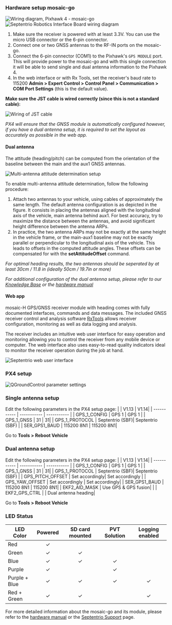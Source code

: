 ### Hardware setup mosaic-go

![Wiring diagram, Pixhawk 4 - mosaic-go](readme_assets/mosaic-go_wiring.png "Wiring diagram, Pixhawk 4 - mosaic-go")
![Septentrio Robotics Interface Board wiring diagram](readme_assets/RIB_wiring.png)

1. Make sure the receiver is powered with at least 3.3V. You can use the micro USB connector or the 6-pin connector.
2. Connect one or two GNSS antennas to the RF-IN ports on the mosaic-go.
3. Connect the 6-pin connector (COM1) to the Pixhawk's `GPS MODULE` port. This will provide power to the mosaic-go and with
   this single connection it will be able to send single and dual antenna information to the Pixhawk 4.
4. In the web interface or with Rx Tools, set the receiver's baud rate to 115200 **Admin > Expert Control > Control Panel > Communication > COM Port Settings** (this is the default value).


**Make sure the JST cable is wired correctly (since this is not a standard cable):**

![Wiring of JST cable](readme_assets/JST-cable.png "Wiring of JST cable")


_PX4 will ensure that the GNSS module is automatically configured however, if you have a dual antenna setup, it
is required to set the layout as accurately as possible in the web app._

#### Dual antenna

The attitude (heading/pitch) can be computed from the orientation of the baseline between the main and the aux1 GNSS antennas.

![Multi-antenna attitude determination setup](readme_assets/multi-antenna_attitude_setup.png)

To enable multi-antenna attitude determination, follow the following procedure:

1. Attach two antennas to your vehicle, using cables of approximately the same length. The default antenna configuration is as depicted in the figure.
   It consists in placing the antennas aligned with the longitudinal axis of the vehicle, main antenna behind aux1.
   For best accuracy, try to maximize the distance between the antennas, and avoid significant height difference between the antenna ARPs.
2. In practice, the two antenna ARPs may not be exactly at the same height in the vehicle frame, or the main-aux1 baseline may not be exactly parallel or perpendicular to the longitudinal axis of the vehicle. This leads to offsets in the computed attitude angles.
   These offsets can be compensated for with the **setAttitudeOffset** command.

_For optimal heading results, the two antennas should be seperated by at least 30cm / 11.8 in (ideally 50cm /
19.7in or more)_

_For additional configuration of the dual antenna setup, please refer to
our [Knowledge Base](https://support.septentrio.com/l/858493/2022-04-19/xgrqd) or the [hardware manual](https://web.septentrio.com/l/858493/2022-04-19/xgrql)_

#### Web app

mosaic-H GPS/GNSS receiver module with heading comes with fully documented interfaces, commands and data messages. The
included GNSS receiver control and analysis software [RxTools](https://web.septentrio.com/l/858493/2022-04-19/xgrqp)
allows receiver configuration, monitoring as well as data logging and analysis.

The receiver includes an intuitive web user interface for easy operation and monitoring allowing you to control the
receiver from any mobile device or computer. The web interface also uses easy-to-read quality indicators ideal to
monitor the receiver operation during the job at hand.

![Septentrio web user interface](readme_assets/Septentrio-mosaic-X5-H-T-CLAS-GNSS-Module-Receiver-WebUI.png)

### PX4 setup

![QGroundControl parameter settings](readme_assets/QGC_param.png)

### Single antenna setup
Edit the following parameters in the PX4 setup page:
|                | V1.13           | V1.14|
| -----------    | -----------     | ----------- |
| GPS_1_CONFIG   | GPS 1           | GPS 1   |
| GPS_1_GNSS     | 31              | 31|
| GPS_1_PROTOCOL | Septentrio (SBF)| Septentrio (SBF) |
| SER_GPS1_BAUD  | 115200 8N1      |  115200 8N1|

Go to **Tools > Reboot Vehicle**

### Dual antenna setup
Edit the following parameters in the PX4 setup page:
|                | V1.13           | V1.14|
| -----------    | -----------     | ----------- |
| GPS_1_CONFIG   | GPS 1           | GPS 1   |
| GPS_1_GNSS     | 31              | 31|
| GPS_1_PROTOCOL | Septentrio (SBF)| Septentrio (SBF) |
| GPS_PITCH_OFFSET | Set accordingly| Set accordingly |
| GPS_YAW_OFFSET | Set accordingly | Set accordingly|
| SER_GPS1_BAUD  | 115200 8N1      |  115200 8N1|
| EKF2_AID_MASK  | Use GPS & GPS fusion|  |
| EKF2_GPS_CTRL  |       |  Dual antenna heading|



Go to **Tools > Reboot Vehicle**


### LED Status

| LED Color     |  Powered  | SD card mounted | PVT Solution | Logging enabled |
|---------------|:---------:|:---------------:|:------------:|:---------------:|
| Red           | &check;️  |                 |              |                 |
| Green         | &check;️  |    &check;️     |              |                 |
| Blue          | &check;️  |    &check;️     |   &check;️   |                 |
| Purple        | &check;️  |                 |   &check;️   |                 |
| Purple + Blue | &check;️  |    &check;️     |   &check;️   |    &check;️     |
| Red + Green   | &check;️  |    &check;️     |              |    &check;️     |


For more detailed information about the mosaic-go and its module, please refer to the [hardware manual](https://web.septentrio.com/l/858493/2022-04-19/xgrrd) or the [Septentrio Support](https://support.septentrio.com/l/858493/2022-04-19/xgrrl) page.
